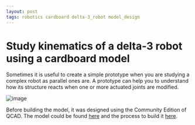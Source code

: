 ```yaml
---
layout: post
tags: robotics cardboard delta-3_robot model_design
---
```


# Study kinematics of a delta-3 robot using a cardboard model

Sometimes it is useful to create a simple prototype when you are studying a complex robot as parallel ones are. A prototype can help you to understand how its structure reacts when one or more actuated joints are modified.

![image](https://user-images.githubusercontent.com/1392333/153721532-bb5758e5-9956-4fb0-b520-d20347cebf2d.png)

Before building the model, it was designed using the Community Edition of QCAD. The model could be found [here](https://github.com/dgerod/my_CADs/tree/master/delta-3_robot) and the process to build it [here](https://get.google.com/albumarchive/101542046887408327725/album/AF1QipOKWDVPUi2vIxuG6L8gMnN4iiYjq6PFfqUMC1wS).
